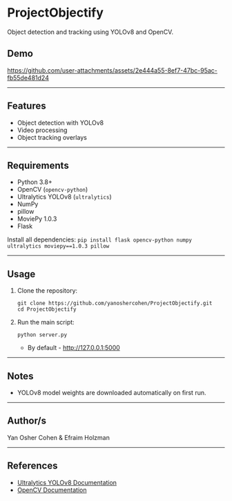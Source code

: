 # ProjectObjectify

Object detection and tracking using YOLOv8 and OpenCV.

## Demo
https://github.com/user-attachments/assets/2e444a55-8ef7-47bc-95ac-fb55de481d24



---

## Features

- Object detection with YOLOv8  
- Video processing  
- Object tracking overlays  

---

## Requirements

- Python 3.8+
- OpenCV (`opencv-python`)
- Ultralytics YOLOv8 (`ultralytics`)
- NumPy
- pillow
- MoviePy 1.0.3
- Flask

Install all dependencies:
`pip install flask opencv-python numpy ultralytics moviepy==1.0.3 pillow`

---

## Usage

1. Clone the repository:
    ```
    git clone https://github.com/yanoshercohen/ProjectObjectify.git
    cd ProjectObjectify
    ```

3. Run the main script:
    ```
    python server.py
    ```
    - By default - http://127.0.0.1:5000

---

## Notes

- YOLOv8 model weights are downloaded automatically on first run.

---

## Author/s

Yan Osher Cohen & Efraim Holzman

---

## References

- [Ultralytics YOLOv8 Documentation](https://docs.ultralytics.com/)
- [OpenCV Documentation](https://docs.opencv.org/)
